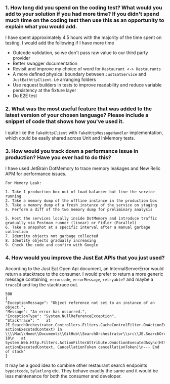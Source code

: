 ### 1. How long did you spend on the coding test? What would you add to your solution if you had more time? If you didn't spend much time on the coding test then use this as an opportunity to explain what you would add.

I have spent approximately 4.5 hours with the majority of the time spent on testing. I would add the following if I have more time
* Outcode validation, so we don't pass raw value to our third party provider
* Better swagger documentation
* Revisit and improve my choice of word for `Restaurant <-> Restaurants` 
* A more defined physical boundary between `JustEatService` and `JustEathttpClient`. i.e arranging folders
* Use request builders in tests to improve readability  and reduce variable persistency at the fixture layer
* Do E2E test

### 2. What was the most useful feature that was added to the latest version of your chosen language? Please include a snippet of code that shows how you've used it.

I quite like the `FakeHttpClient` with `FakeHttpMessageHandler` implementation, which could be easily shared across Unit and InMemory tests.

### 3. How would you track down a performance issue in production? Have you ever had to do this?

I have used JetBrain DotMemory to trace memory leakages and New Relic APM for performance issues.

    For Memory Leak:
    
    1. Take 1 production box out of load balancer but live the service running
    2. Take a memory dump of the offline instance in the production box     
    3. Take a memory dump of a fresh instance of the service on staging
    4. Perform a diff of the two memory dump for preliminary analysis

    5. Host the services locally inside DotMemory and introduce traffic gradually via Postman runner (linear) or Fidler (Parallel)
    6. Take a snapshot at a specific interval after a manual garbage collection
    7. Identity objects not garbage collected
    8. Identity objects gradually increasing
    9. Check the code and confirm with Google

### 4. How would you improve the Just Eat APIs that you just used?

According to the Just Eat Open Api document, an InternalServerError would return a stacktrace to the consumer. I would prefer to return a more generic message containing, `errorcode`, `errorMessage`, `retryable?` and maybe a `traceId` and log the stacktrace out. 
```
500
{
"ExceptionMessage": "Object reference not set to an instance of an object.",
"Message": "An error has occurred.",
"ExceptionType": "System.NullReferenceException",
"StackTrace": "   at JE.SearchOrchestrator.Controllers.Filters.CacheControlFilter.OnActionExecuted(HttpActionExecutedContext actionExecutedContext) in \\\\Mac\\Home\\Documents\\GitHub\\SearchOrchestrator\\src\\JE.SearchOrchestrator\\Controllers\\Filters\\CacheControlFilter.cs:line 18\n   at System.Web.Http.Filters.ActionFilterAttribute.OnActionExecutedAsync(HttpActionExecutedContext actionExecutedContext, CancellationToken cancellationToken)\n--- End of stack"
}
```

It may be a good idea to combine other restaurant search endpoints `bypostcode`, `bylatlong` etc. They behave exactly the same and it would be less maintenance for both the consumer and developer.
